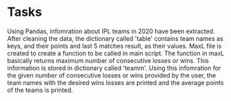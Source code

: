 # Tasks

Using Pandas, infomration about IPL teams in 2020 have been extracted. After cleaning the data, the dictionary called 'table' contains team names as keys, and their points and last 5 matches result, as their values.
MaxL file is created to create a function to be called in main script. The function in maxL basically returns maximum number of consecutive losses or wins. This information is stored in dictionary called 'teamm'.
Using this infomration for the given number of consecutive losses or wins provided by the user, the team names with the desired wins losses are printed and the average points of the teams is printed.
